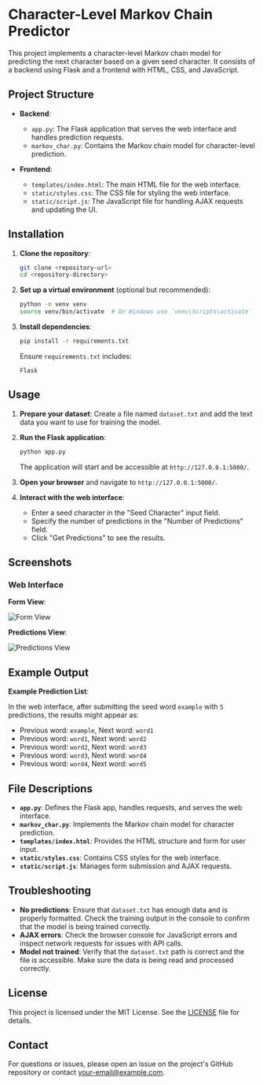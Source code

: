 # Character-Level Markov Chain Predictor

This project implements a character-level Markov chain model for predicting the next character based on a given seed character. It consists of a backend using Flask and a frontend with HTML, CSS, and JavaScript.

## Project Structure

- **Backend**:
  - `app.py`: The Flask application that serves the web interface and handles prediction requests.
  - `markov_char.py`: Contains the Markov chain model for character-level prediction.

- **Frontend**:
  - `templates/index.html`: The main HTML file for the web interface.
  - `static/styles.css`: The CSS file for styling the web interface.
  - `static/script.js`: The JavaScript file for handling AJAX requests and updating the UI.

## Installation

1. **Clone the repository**:
    ```bash
    git clone <repository-url>
    cd <repository-directory>
    ```

2. **Set up a virtual environment** (optional but recommended):
    ```bash
    python -m venv venv
    source venv/bin/activate  # On Windows use `venv\Scripts\activate`
    ```

3. **Install dependencies**:
    ```bash
    pip install -r requirements.txt
    ```

   Ensure `requirements.txt` includes:
    ```plaintext
    Flask
    ```

## Usage

1. **Prepare your dataset**: Create a file named `dataset.txt` and add the text data you want to use for training the model.

2. **Run the Flask application**:
    ```bash
    python app.py
    ```

   The application will start and be accessible at `http://127.0.0.1:5000/`.

3. **Open your browser** and navigate to `http://127.0.0.1:5000/`.

4. **Interact with the web interface**:
    - Enter a seed character in the "Seed Character" input field.
    - Specify the number of predictions in the "Number of Predictions" field.
    - Click "Get Predictions" to see the results.

## Screenshots

### Web Interface

**Form View**:

![Form View](https://via.placeholder.com/600x400?text=Form+View)

**Predictions View**:

![Predictions View](https://via.placeholder.com/600x400?text=Predictions+View)

## Example Output

**Example Prediction List**:

In the web interface, after submitting the seed word `example` with `5` predictions, the results might appear as:

- Previous word: `example`, Next word: `word1`
- Previous word: `word1`, Next word: `word2`
- Previous word: `word2`, Next word: `word3`
- Previous word: `word3`, Next word: `word4`
- Previous word: `word4`, Next word: `word5`


## File Descriptions

- **`app.py`**: Defines the Flask app, handles requests, and serves the web interface.
- **`markov_char.py`**: Implements the Markov chain model for character prediction.
- **`templates/index.html`**: Provides the HTML structure and form for user input.
- **`static/styles.css`**: Contains CSS styles for the web interface.
- **`static/script.js`**: Manages form submission and AJAX requests.

## Troubleshooting

- **No predictions**: Ensure that `dataset.txt` has enough data and is properly formatted. Check the training output in the console to confirm that the model is being trained correctly.
- **AJAX errors**: Check the browser console for JavaScript errors and inspect network requests for issues with API calls.
- **Model not trained**: Verify that the `dataset.txt` path is correct and the file is accessible. Make sure the data is being read and processed correctly.

## License

This project is licensed under the MIT License. See the [LICENSE](LICENSE) file for details.

## Contact

For questions or issues, please open an issue on the project's GitHub repository or contact [your-email@example.com](mailto:your-email@example.com).

